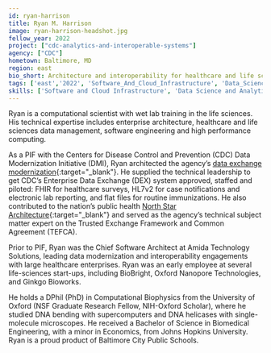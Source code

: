```yaml
---
id: ryan-harrison
title: Ryan M. Harrison
image: ryan-harrison-headshot.jpg
fellow_year: 2022
project: ["cdc-analytics-and-interoperable-systems"]
agency: ["CDC"]
hometown: Baltimore, MD
region: east
bio_short: Architecture and interoperability for healthcare and life sciences.
tags: ['east','2022', 'Software_And_Cloud_Infrastructure', 'Data_Science_And_Analytics']
skills: ['Software and Cloud Infrastructure', 'Data Science and Analytics']
---
```


Ryan is a computational scientist with wet lab training in the life sciences. His technical expertise includes enterprise architecture, healthcare and life sciences data management, software engineering and high performance computing.

As a PIF with the Centers for Disease Control and Prevention (CDC) Data Modernization Initiative (DMI), Ryan architected the agency’s [data exchange modernization](https://www.cdc.gov/surveillance/data-modernization/technologies/cdc-front-door.html){:target="_blank"}. He supplied the technical leadership to get CDC’s Enterprise Data Exchange (DEX) system approved, staffed and piloted: FHIR for healthcare surveys, HL7v2 for case notifications and electronic lab reporting, and flat files for routine immunizations. He also contributed to the nation’s public health [North Star Architecture](https://www.cdc.gov/surveillance/data-modernization/technologies/north-star-architecture.html){:target="_blank"} and served as the agency’s technical subject matter expert on the Trusted Exchange Framework and Common Agreement (TEFCA).

Prior to PIF, Ryan was the Chief Software Architect at Amida Technology Solutions, leading data modernization and interoperability engagements with large healthcare enterprises. Ryan was an early employee at several life-sciences start-ups, including BioBright, Oxford Nanopore Technologies, and Ginkgo Bioworks.

He holds a DPhil (PhD) in Computational Biophysics from the University of Oxford (NSF Graduate Research Fellow, NIH-Oxford Scholar), where he studied DNA bending with supercomputers and DNA helicases with single-molecule microscopes. He received a Bachelor of Science in Biomedical Engineering, with a minor in Economics, from Johns Hopkins University. Ryan is a proud product of Baltimore City Public Schools.